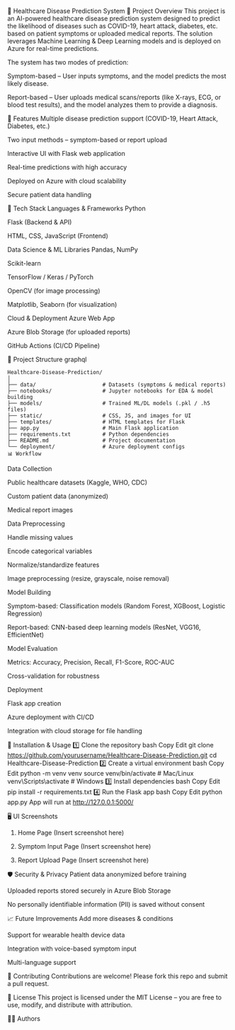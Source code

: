 
🏥 Healthcare Disease Prediction System
📌 Project Overview
This project is an AI-powered healthcare disease prediction system designed to predict the likelihood of diseases such as COVID-19, heart attack, diabetes, etc. based on patient symptoms or uploaded medical reports.
The solution leverages Machine Learning & Deep Learning models and is deployed on Azure for real-time predictions.

The system has two modes of prediction:

Symptom-based – User inputs symptoms, and the model predicts the most likely disease.

Report-based – User uploads medical scans/reports (like X-rays, ECG, or blood test results), and the model analyzes them to provide a diagnosis.

🎯 Features
Multiple disease prediction support (COVID-19, Heart Attack, Diabetes, etc.)

Two input methods – symptom-based or report upload

Interactive UI with Flask web application

Real-time predictions with high accuracy

Deployed on Azure with cloud scalability

Secure patient data handling

🧠 Tech Stack
Languages & Frameworks
Python

Flask (Backend & API)

HTML, CSS, JavaScript (Frontend)

Data Science & ML Libraries
Pandas, NumPy

Scikit-learn

TensorFlow / Keras / PyTorch

OpenCV (for image processing)

Matplotlib, Seaborn (for visualization)

Cloud & Deployment
Azure Web App

Azure Blob Storage (for uploaded reports)

GitHub Actions (CI/CD Pipeline)

📂 Project Structure
graphql

    Healthcare-Disease-Prediction/
    │
    ├── data/                     # Datasets (symptoms & medical reports)
    ├── notebooks/                # Jupyter notebooks for EDA & model building
    ├── models/                   # Trained ML/DL models (.pkl / .h5 files)
    ├── static/                   # CSS, JS, and images for UI
    ├── templates/                # HTML templates for Flask
    ├── app.py                    # Main Flask application
    ├── requirements.txt          # Python dependencies
    ├── README.md                 # Project documentation
    └── deployment/               # Azure deployment configs
    📊 Workflow
Data Collection

Public healthcare datasets (Kaggle, WHO, CDC)

Custom patient data (anonymized)

Medical report images

Data Preprocessing

Handle missing values

Encode categorical variables

Normalize/standardize features

Image preprocessing (resize, grayscale, noise removal)

Model Building

Symptom-based: Classification models (Random Forest, XGBoost, Logistic Regression)

Report-based: CNN-based deep learning models (ResNet, VGG16, EfficientNet)

Model Evaluation

Metrics: Accuracy, Precision, Recall, F1-Score, ROC-AUC

Cross-validation for robustness

Deployment

Flask app creation

Azure deployment with CI/CD

Integration with cloud storage for file handling

🚀 Installation & Usage
1️⃣ Clone the repository
bash
Copy
Edit
git clone https://github.com/yourusername/Healthcare-Disease-Prediction.git
cd Healthcare-Disease-Prediction
2️⃣ Create a virtual environment
bash
Copy
Edit
python -m venv venv
source venv/bin/activate   # Mac/Linux
venv\Scripts\activate      # Windows
3️⃣ Install dependencies
bash
Copy
Edit
pip install -r requirements.txt
4️⃣ Run the Flask app
bash
Copy
Edit
python app.py
App will run at http://127.0.0.1:5000/

🖥️ UI Screenshots
1. Home Page
(Insert screenshot here)

2. Symptom Input Page
(Insert screenshot here)

3. Report Upload Page
(Insert screenshot here)

🛡️ Security & Privacy
Patient data anonymized before training

Uploaded reports stored securely in Azure Blob Storage

No personally identifiable information (PII) is saved without consent

📈 Future Improvements
Add more diseases & conditions

Support for wearable health device data

Integration with voice-based symptom input

Multi-language support

🤝 Contributing
Contributions are welcome! Please fork this repo and submit a pull request.

📜 License
This project is licensed under the MIT License – you are free to use, modify, and distribute with attribution.

👨‍💻 Authors
